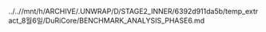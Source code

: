 ../..//mnt/h/ARCHIVE/.UNWRAP/D/STAGE2_INNER/6392d911da5b/temp_extract_8월6일/DuRiCore/BENCHMARK_ANALYSIS_PHASE6.md
